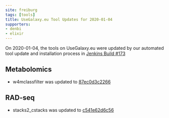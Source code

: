 ```yaml
---
site: freiburg
tags: [tools]
title: UseGalaxy.eu Tool Updates for 2020-01-04
supporters:
- denbi
- elixir
---
```


On 2020-01-04, the tools on UseGalaxy.eu were updated by our automated tool update and installation process in [Jenkins Build #173](https://build.galaxyproject.eu/job/usegalaxy-eu/job/install-tools/#173/)


## Metabolomics

- w4mclassfilter was updated to [87ec0d3c2266](https://toolshed.g2.bx.psu.edu/view/eschen42/w4mclassfilter/87ec0d3c2266)

## RAD-seq

- stacks2_cstacks was updated to [c541e62d6c56](https://toolshed.g2.bx.psu.edu/view/iuc/stacks2_cstacks/c541e62d6c56)

